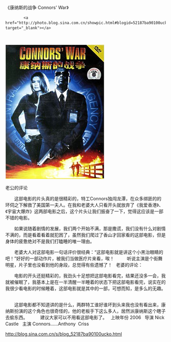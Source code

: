 《康纳斯的战争 Connors' War》

			<a href="http://photo.blog.sina.com.cn/showpic.html#blogid=52187ba90100ucko&url=http://s14.sinaimg.cn/orignal/52187ba9ta4c535c1b92d" target="_blank"></a>
<p align="left"> 

![](./img/52187ba9ta516cd18c167&690.jpg)

<p align="left">
老公的评论
 

　　这部电影的片头真的是很精彩的，特工Connors独闯龙潭，在众多绑匪的的环伺之下解救了美国第一夫人。在我和老婆大人只看开头就放弃了《我爱香港》、《宇宙大爆炸》这两部电影之后，这个片头让我们振奋了一下，觉得这应该是一部不错的电影。
 

　　如果说随着剧情的发展，我们两个开始不满，那是撒谎，我们没有什么对剧情不满的，而是看着看着就犯困了，虽然我们爬过了香山才回家看的这部电影，但是身体的疲惫绝对不是我们打瞌睡的唯一理由。
 

　　老婆大人对这部电影一句话评价很经典：“这部电影就是讲这个小黑治眼睛的吧！”好好的一部动作片，被我们当做医疗片来看，唉！
 
　　听说主演是个街舞明星，片子里也没看到他的身段，总觉得有些遗憾了！
 
<a href="http://photo.blog.sina.com.cn/showpic.html#blogid=52187ba90100ucko&url=http://s1.sinaimg.cn/orignal/52187ba9ta516cd939ce0" target="_blank"></a>
老婆的评论：
 

　　电影的开头还挺精彩的，我劲头十足想把这部电影看完，结果还没多一会，我就被催眠了，我基本上是在一半清醒一半睡着的状态下把这部电影看完，说实在的我很少看电影的时候睡着，这部电影就是其中的一部，可想而知，是多么的无趣。
 

　　这部电影都不知道讲的是什么，两群特工谁好谁坏到头来我也没有看出来，康纳斯扮演的这个角色也很奇怪的，他的老板手下这么多人，居然派康纳斯这个瞎子去偷东西。
 
　　建议大家可以不用看这部电影了。
 
上映年份
2006
 
导演
Nick Castle
 
主演
Connors……Anthony  Criss							
		
http://blog.sina.com.cn/s/blog_52187ba90100ucko.html
